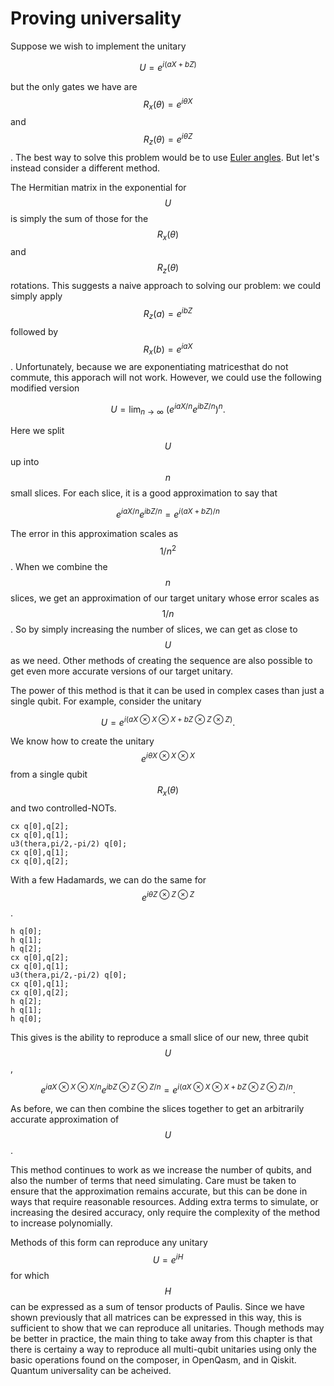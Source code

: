 # Proving universality

Suppose we wish to implement the unitary

$$
U = e^{i(aX + bZ)}
$$

but the only gates we have are $$R_x(\theta) = e^{i \theta X}$$ and $$R_z(\theta) = e^{i \theta Z}$$ . The best way to solve this problem would be to use [Euler angles](https://en.wikipedia.org/wiki/Euler_angles). But let's instead consider a different method.

The Hermitian matrix in the exponential for $$U$$ is simply the sum of those for the $$R_x(\theta)$$ and $$R_z(\theta)$$ rotations. This suggests a naive approach to solving our problem: we could simply apply $$R_z(a)  = e^{i bZ}$$ followed by $$R_x(b)  = e^{i a X}$$. Unfortunately, because we are exponentiating matricesthat do not commute, this apporach will not work. However, we could use the following modified version

$$
U = \lim_{n\rightarrow\infty} ~ \left(e^{iaX/n}e^{ibZ/n}\right)^n.
$$

Here we split $$U$$ up into $$n$$ small slices. For each slice, it is a good approximation to say that

$$
e^{iaX/n}e^{ibZ/n} = e^{i(aX + bZ)/n}
$$

The error in this approximation scales as $$1/n^2$$. When we combine the $$n$$ slices, we get an approximation of our target unitary whose error scales as $$1/n$$. So by simply increasing the number of slices, we can get as close to $$U$$ as we need. Other methods of creating the sequence are also possible to get even more accurate versions of our target unitary.

The power of this method is that it can be used in complex cases than just a single qubit. For example, consider the unitary 

$$
U = e^{i(aX\otimes X\otimes X + bZ\otimes Z\otimes Z)}.
$$

We know how to create the unitary $$e^{i\theta X\otimes X\otimes X}$$ from a single qubit $$R_x(\theta)$$ and two controlled-NOTs.

```text
cx q[0],q[2];
cx q[0],q[1];
u3(thera,pi/2,-pi/2) q[0];
cx q[0],q[1];
cx q[0],q[2];
```

With a few Hadamards, we can do the same for $$e^{i\theta Z\otimes Z\otimes Z}$$.

```text
h q[0];
h q[1];
h q[2];
cx q[0],q[2];
cx q[0],q[1];
u3(thera,pi/2,-pi/2) q[0];
cx q[0],q[1];
cx q[0],q[2];
h q[2];
h q[1];
h q[0];
```

This gives is the ability to reproduce a small slice of our new, three qubit $$U$$ ,

$$
e^{iaX\otimes X\otimes X/n}e^{ibZ\otimes Z\otimes Z/n} = e^{i(aX\otimes X\otimes X + bZ\otimes Z\otimes Z)/n}.
$$

As before, we can then combine the slices together to get an arbitrarily accurate approximation of $$U$$ .

This method continues to work as we increase the number of qubits, and also the number of terms that need simulating. Care must be taken to ensure that the approximation remains accurate, but this can be done in ways that require reasonable resources. Adding extra terms to simulate, or increasing the desired accuracy, only require the complexity of the method to increase polynomially.

Methods of this form can reproduce any unitary  $$U = e^{iH}$$ for which $$H$$ can be expressed as a sum of tensor products of Paulis. Since we have shown previously that all matrices can be expressed in this way, this is sufficient to show that we can reproduce all unitaries. Though methods may be better in practice, the main thing to take away from this chapter is that there is certainy a way to reproduce all multi-qubit unitaries using only the basic operations found on the composer, in OpenQasm, and in Qiskit. Quantum universality can be acheived.







